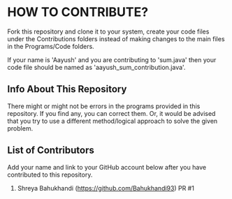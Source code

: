 # HOW TO CONTRIBUTE?

Fork this repository and clone it to your system, create your code files under the Contributions folders instead of making changes to the main files in the Programs/Code folders.

If your name is 'Aayush' and you are contributing to 'sum.java' then your code file should be named as 'aayush_sum_contribution.java'.

## Info About This Repository

There might or might not be errors in the programs provided in this repository. If you find any, you can correct them. Or, it would be advised that you try to use a different method/logical approach to solve the given problem.

## List of Contributors

Add your name and link to your GitHub account below after you have contributed to this repository.

1. Shreya Bahukhandi (https://github.com/Bahukhandi93) PR #1
